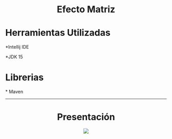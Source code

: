 <html> 
<div align="center">
 <h1>Efecto Matriz</h1>
</div>
<div>
 <h1>Herramientas Utilizadas</h1>
 *Intellij IDE
 <p>
 *JDK 15
 </p>
</div>
  
<div>
  <h1>Librerias</h1>
    * Maven
  
  ---
  
  <div align= center>
   <h1>Presentación</h1>
    <img src="https://github.com/Magucho/Efecto_Matrix/assets/98346054/0e735ff6-0002-4504-8016-8aa343509b01">   
  </div>
</div>

</html>
